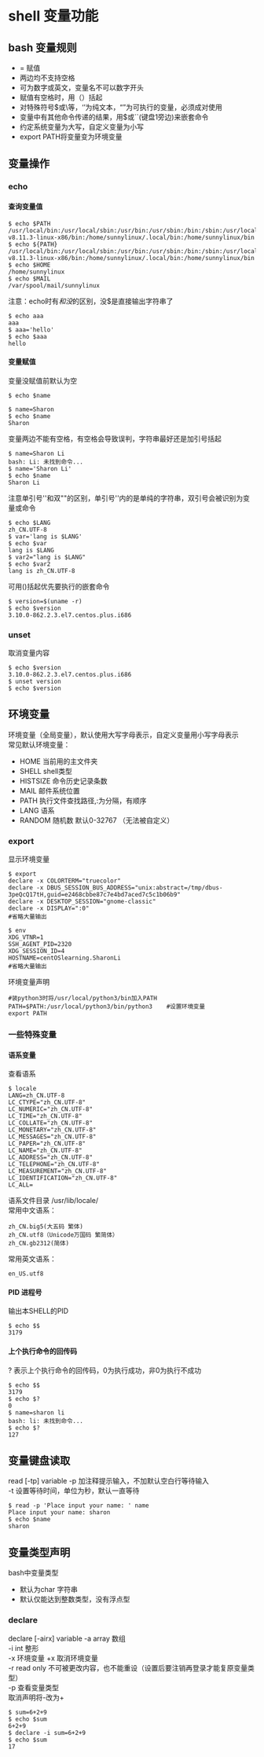 # shell 变量功能
## bash 变量规则
* = 赋值
* 两边均不支持空格
* 可为数字或英文，变量名不可以数字开头
* 赋值有空格时，用（）括起
* 对特殊符号$或\等，‘’为纯文本，“”为可执行的变量，必须成对使用
* 变量中有其他命令传递的结果，用$或``(键盘1旁边)来嵌套命令
* 约定系统变量为大写，自定义变量为小写
* export PATH将变量变为环境变量

## 变量操作
### echo
#### 查询变量值
```
$ echo $PATH
/usr/local/bin:/usr/local/sbin:/usr/bin:/usr/sbin:/bin:/sbin:/usr/local/src/node-v8.11.3-linux-x86/bin:/home/sunnylinux/.local/bin:/home/sunnylinux/bin
$ echo ${PATH}
/usr/local/bin:/usr/local/sbin:/usr/bin:/usr/sbin:/bin:/sbin:/usr/local/src/node-v8.11.3-linux-x86/bin:/home/sunnylinux/.local/bin:/home/sunnylinux/bin
$ echo $HOME
/home/sunnylinux
$ echo $MAIL
/var/spool/mail/sunnylinux
```
注意：echo时有$和没$的区别，没$是直接输出字符串了
```
$ echo aaa
aaa
$ aaa='hello'
$ echo $aaa
hello
```
#### 变量赋值
变量没赋值前默认为空
```
$ echo $name

$ name=Sharon
$ echo $name
Sharon
```
变量两边不能有空格，有空格会导致误判，字符串最好还是加引号括起
```
$ name=Sharon Li
bash: Li: 未找到命令...
$ name='Sharon Li'
$ echo $name
Sharon Li
```
注意单引号''和双""的区别，单引号''内的是单纯的字符串，双引号会被识别为变量或命令
```
$ echo $LANG
zh_CN.UTF-8
$ var='lang is $LANG'
$ echo $var
lang is $LANG
$ var2="lang is $LANG"
$ echo $var2
lang is zh_CN.UTF-8
```
可用()括起优先要执行的嵌套命令
```
$ version=$(uname -r)
$ echo $version
3.10.0-862.2.3.el7.centos.plus.i686
```

### unset
取消变量内容
```
$ echo $version
3.10.0-862.2.3.el7.centos.plus.i686
$ unset version
$ echo $version

```

## 环境变量
环境变量（全局变量），默认使用大写字母表示，自定义变量用小写字母表示</br>
常见默认环境变量：</br>
* HOME 当前用的主文件夹
* SHELL shell类型
* HISTSIZE 命令历史记录条数
* MAIL 邮件系统位置
* PATH 执行文件查找路径,:为分隔，有顺序
* LANG 语系
* RANDOM 随机数 默认0-32767 （无法被自定义）

### export 
显示环境变量
```
$ export
declare -x COLORTERM="truecolor"
declare -x DBUS_SESSION_BUS_ADDRESS="unix:abstract=/tmp/dbus-3peQcQ17tH,guid=e2468cbbe87c7e4bd7aced7c5c1b06b9"
declare -x DESKTOP_SESSION="gnome-classic"
declare -x DISPLAY=":0"
#省略大量输出

$ env
XDG_VTNR=1
SSH_AGENT_PID=2320
XDG_SESSION_ID=4
HOSTNAME=centOSlearning.SharonLi
#省略大量输出
```
环境变量声明
```
#装python3时将/usr/local/python3/bin加入PATH
PATH=$PATH:/usr/local/python3/bin/python3    #设置环境变量
export PATH
```

### 一些特殊变量
#### 语系变量
查看语系
```
$ locale
LANG=zh_CN.UTF-8
LC_CTYPE="zh_CN.UTF-8"
LC_NUMERIC="zh_CN.UTF-8"
LC_TIME="zh_CN.UTF-8"
LC_COLLATE="zh_CN.UTF-8"
LC_MONETARY="zh_CN.UTF-8"
LC_MESSAGES="zh_CN.UTF-8"
LC_PAPER="zh_CN.UTF-8"
LC_NAME="zh_CN.UTF-8"
LC_ADDRESS="zh_CN.UTF-8"
LC_TELEPHONE="zh_CN.UTF-8"
LC_MEASUREMENT="zh_CN.UTF-8"
LC_IDENTIFICATION="zh_CN.UTF-8"
LC_ALL=
```
语系文件目录 /usr/lib/locale/</br>
常用中文语系：</br>
```
zh_CN.big5(大五码 繁体)
zh_CN.utf8（Unicode万国码 繁简体）
zh_CN.gb2312(简体)
```
常用英文语系： 
```
en_US.utf8
```
#### PID 进程号
输出本SHELL的PID
```
$ echo $$
3179
```
#### 上个执行命令的回传码
? 表示上个执行命令的回传码，0为执行成功，非0为执行不成功
```
$ echo $$
3179
$ echo $?
0
$ name=sharon li
bash: li: 未找到命令...
$ echo $?
127

```

## 变量键盘读取
read [-tp] variable
-p 加注释提示输入，不加默认空白行等待输入</br>
-t 设置等待时间，单位为秒，默认一直等待</br>
```
$ read -p 'Place input your name: ' name
Place input your name: sharon
$ echo $name
sharon
```

## 变量类型声明
bash中变量类型</br>
* 默认为char 字符串 
* 默认仅能达到整数类型，没有浮点型

### declare
declare [-airx] variable
-a array 数组 </br>
-i int 整形 </br>
-x 环境变量 +x 取消环境变量</br>
-r read only 不可被更改内容，也不能重设（设置后要注销再登录才能复原变量类型）</br>
-p 查看变量类型</br>
取消声明将-改为+
```
$ sum=6+2+9
$ echo $sum
6+2+9
$ declare -i sum=6+2+9
$ echo $sum
17

```








